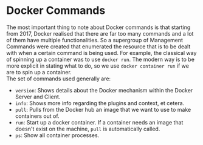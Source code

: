 # Docker Commands

The most important thing to note about Docker commands is that starting from 2017, Docker realised that there are far too many commands and a lot of them have multiple functionalities. So a supergroup of Management Commands were created that enumerated the resource that is to be dealt with when a certain command is being used. For example, the classical way of spinning up a container was to use `docker run`. The modern way is to be more explicit in stating what to do, so we use `docker container run` if we are to spin up a container. <br />
The set of commands used generally are:
- `version`: Shows details about the Docker mechanism within the Docker Server and Client.
- `info`: Shows more info regarding the plugins and context, et cetera. 
- `pull`: Pulls from the Docker hub an image that we want to use to make containers out of.
- `run`: Start up a docker container. If a container needs an image that doesn't exist on the machine, `pull` is automatically called.
- `ps`: Show all container processes.